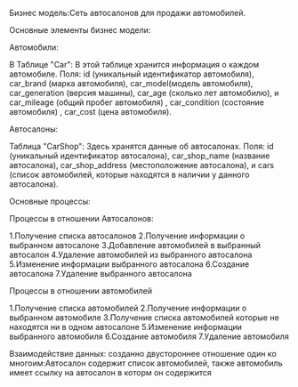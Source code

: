 Бизнес модель:Сеть автосалонов для продажи автомобилей.

Основные элементы бизнес модели:

Автомобили:

В Таблице "Car": В этой таблице хранится информация о каждом автомобиле. Поля: id (уникальный идентификатор автомобиля), car_brand (марка автомобиля), car_model(модель автомобиля), car_generation (версия машины), car_age (сколько лет автомобилю), и car_mileage (общий пробег автомобиля) , car_condition (состояние автомобиля) , car_cost (цена автомобиля).

Автосалоны:

Таблица "CarShop": Здесь хранятся данные об автосалонах. Поля: id (уникальный идентификатор автосалона), car_shop_name (название автосалона), car_shop_address (местоположение автосалона), и cars (список автомобилей, которые находятся в наличии у данного автосалона).

Основные процессы:

Процессы в отношении Автосалонов:

1.Получение списка автосалонов
2.Получение информации о выбранном автосалоне
3.Добавление автомобилей в выбранный автосалон
4.Удаление автомобилей из выбранного автосалона
5.Изменение информации выбранного автосалона
6.Создание автосалона
7.Удаление выбранного автосалона

Процессы в отношении автомобилей

1.Получение списка автомобилей
2.Получение информации о выбранном автомобиле
3.Получение списка автомобилей которые не находятся ни в одном автосалоне
5.Изменение информации выбранного автомобиля
6.Создание автомобиля
7.Удаление автомобиля

Взаимодействие данных:
созданно двустороннее отношение один ко многоим:Автосалон содержит список автомобилей, также автомобиль имеет ссылку на автосалон в которм он содержится
